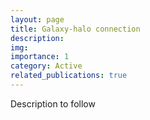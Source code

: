 ```yaml
---
layout: page
title: Galaxy-halo connection
description: 
img: 
importance: 1
category: Active
related_publications: true
---
```


Description to follow
